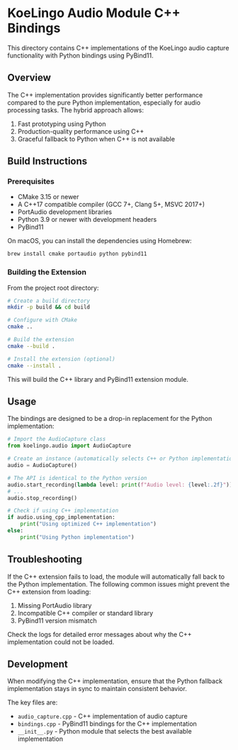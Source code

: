 # KoeLingo Audio Module C++ Bindings

This directory contains C++ implementations of the KoeLingo audio capture functionality with Python bindings using PyBind11.

## Overview

The C++ implementation provides significantly better performance compared to the pure Python implementation, especially for audio processing tasks. The hybrid approach allows:

1. Fast prototyping using Python
2. Production-quality performance using C++
3. Graceful fallback to Python when C++ is not available

## Build Instructions

### Prerequisites

- CMake 3.15 or newer
- A C++17 compatible compiler (GCC 7+, Clang 5+, MSVC 2017+)
- PortAudio development libraries
- Python 3.9 or newer with development headers
- PyBind11

On macOS, you can install the dependencies using Homebrew:

```bash
brew install cmake portaudio python pybind11
```

### Building the Extension

From the project root directory:

```bash
# Create a build directory
mkdir -p build && cd build

# Configure with CMake
cmake ..

# Build the extension
cmake --build .

# Install the extension (optional)
cmake --install .
```

This will build the C++ library and PyBind11 extension module.

## Usage

The bindings are designed to be a drop-in replacement for the Python implementation:

```python
# Import the AudioCapture class
from koelingo.audio import AudioCapture

# Create an instance (automatically selects C++ or Python implementation)
audio = AudioCapture()

# The API is identical to the Python version
audio.start_recording(lambda level: print(f"Audio level: {level:.2f}"))
# ...
audio.stop_recording()

# Check if using C++ implementation
if audio.using_cpp_implementation:
    print("Using optimized C++ implementation")
else:
    print("Using Python implementation")
```

## Troubleshooting

If the C++ extension fails to load, the module will automatically fall back to the Python implementation. The following common issues might prevent the C++ extension from loading:

1. Missing PortAudio library
2. Incompatible C++ compiler or standard library
3. PyBind11 version mismatch

Check the logs for detailed error messages about why the C++ implementation could not be loaded.

## Development

When modifying the C++ implementation, ensure that the Python fallback implementation stays in sync to maintain consistent behavior.

The key files are:
- `audio_capture.cpp` - C++ implementation of audio capture
- `bindings.cpp` - PyBind11 bindings for the C++ implementation
- `__init__.py` - Python module that selects the best available implementation